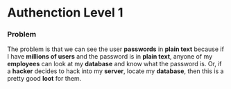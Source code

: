 # Authenction Level 1

### Problem

The problem is that we can see the user **passwords** in **plain text** because if I have **millions of users** and the password is in **plain text**, anyone of my **employees** can look at my **database** and know what the password is. Or, if a **hacker** decides to hack into my **server**, locate my **database**, then this is a pretty good **loot** for them.